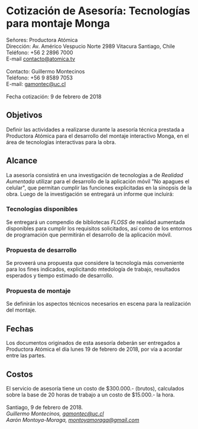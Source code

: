 # Cotización de Asesoría: Tecnologías para montaje Monga
Señores: Productora Atómica <br>
Dirección: Av. Américo Vespucio Norte 2989 Vitacura Santiago, Chile <br>
Teléfono: +56 2 2896 7000<br>
E-mail contacto@atomica.tv<br><br>
Contacto: Guillermo Montecinos <br>
Teléfono: +56 9 8589 7053<br>
E-mail: gamontec@uc.cl<br><br>
Fecha cotización: 9 de febrero de 2018
## Objetivos
Definir las actividades a realizarse durante la asesoría técnica prestada a Productora Atómica para el desarrollo del montaje interactivo Monga, en el área de tecnologías interactivas para la obra.
## Alcance
La asesoría consistirá en una investigación de tecnologías a de *Realidad Aumentada* utilizar para el desarrollo de la aplicación móvil "No apagues el celular", que permitan cumplir las funciones explicitadas en la sinopsis de la obra. Luego de la investigación se entregará un informe que incluirá:
### Tecnologías disponibles<br>
Se entregará un compendio de bibliotecas *FLOSS* de realidad aumentada disponibles para cumplir los requisitos solicitados, así como de los entornos de programación que permitirán el desarrollo de la aplicación móvil.
### Propuesta de desarrollo
Se proveerá una propuesta que considere la tecnología más conveniente para los fines indicados, explicitando mtedología de trabajo, resultados esperados y tiempo estimado de desarrollo. 
### Propuesta de montaje
Se definirán los aspectos técnicos necesarios en escena para la realización del montaje.
## Fechas
Los documentos originados de esta asesoría deberán ser entregados a Productora Atómica el día lunes 19 de febrero de 2018, por vía a acordar entre las partes.
## Costos
El servicio de asesoría tiene un costo de $300.000.- (brutos), calculados sobre la base de 20 horas de trabajo a un costo de $15.000.- la hora.
<br><br>
Santiago, 9 de febrero de 2018.<br>
*Guillermo Montecinos, gamontec@uc.cl*<br>
*Aarón Montoya-Moraga, montoyamoraga@gmail.com*
